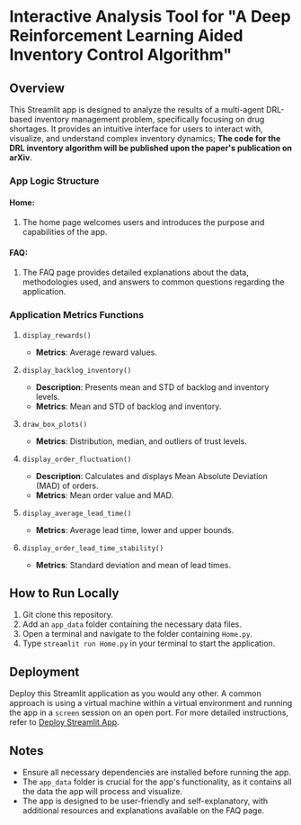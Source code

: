# Interactive Analysis Tool for "A Deep Reinforcement Learning Aided Inventory Control Algorithm"

## Overview
This Streamlit app is designed to analyze the results of a multi-agent DRL-based inventory management problem, specifically focusing on drug shortages. It provides an intuitive interface for users to interact with, visualize, and understand complex inventory dynamics; **The code for the DRL inventory algorithm will be published upon the paper's publication on arXiv**.

### App Logic Structure

#### Home:
1) The home page welcomes users and introduces the purpose and capabilities of the app.

#### FAQ:
1) The FAQ page provides detailed explanations about the data, methodologies used, and answers to common questions regarding the application.

### Application Metrics Functions

1. `display_rewards()`
   - **Metrics**: Average reward values.

2. `display_backlog_inventory()`
   - **Description**: Presents mean and STD of backlog and inventory levels.
   - **Metrics**: Mean and STD of backlog and inventory.

3. `draw_box_plots()`
   - **Metrics**: Distribution, median, and outliers of trust levels.

4. `display_order_fluctuation()`
   - **Description**: Calculates and displays Mean Absolute Deviation (MAD) of orders.
   - **Metrics**: Mean order value and MAD.

5. `display_average_lead_time()`
   - **Metrics**: Average lead time, lower and upper bounds.

6. `display_order_lead_time_stability()`
   - **Metrics**: Standard deviation and mean of lead times.

## How to Run Locally
1) Git clone this repository.
2) Add an `app_data` folder containing the necessary data files.
3) Open a terminal and navigate to the folder containing `Home.py`.
4) Type `streamlit run Home.py` in your terminal to start the application.

## Deployment
Deploy this Streamlit application as you would any other. A common approach is using a virtual machine within a virtual environment and running the app in a `screen` session on an open port. For more detailed instructions, refer to [Deploy Streamlit App](https://docs.streamlit.io/streamlit-community-cloud/get-started/deploy-an-app).

## Notes
- Ensure all necessary dependencies are installed before running the app.
- The `app_data` folder is crucial for the app's functionality, as it contains all the data the app will process and visualize.
- The app is designed to be user-friendly and self-explanatory, with additional resources and explanations available on the FAQ page.
